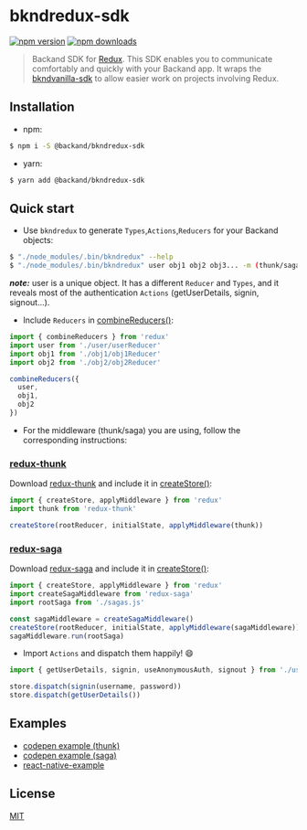 bkndredux-sdk
===
[![npm version](https://img.shields.io/npm/v/@backand/bkndredux-sdk.svg?style=flat-square)](https://www.npmjs.org/package/@backand/bkndredux-sdk)
[![npm downloads](https://img.shields.io/npm/dt/@backand/bkndredux-sdk.svg?style=flat-square)](http://npm-stat.com/charts.html?package=@backand/bkndredux-sdk)

>  Backand SDK for [Redux](http://redux.js.org/).
This SDK enables you to communicate comfortably and quickly with your Backand app.
It wraps the [bkndvanilla-sdk](https://github.com/backand/bkndvanilla-sdk) to allow easier work on projects involving Redux.


## Installation
- npm:
```bash
$ npm i -S @backand/bkndredux-sdk
```
- yarn:
```bash
$ yarn add @backand/bkndredux-sdk
```


## Quick start
- Use `bkndredux` to generate `Types`,`Actions`,`Reducers` for your Backand objects:
```bash
$ "./node_modules/.bin/bkndredux" --help
$ "./node_modules/.bin/bkndredux" user obj1 obj2 obj3... -m (thunk/saga)
```  
***note:*** user is a unique object. It has a different `Reducer` and `Types`, and it reveals most of the authentication `Actions` (getUserDetails, signin, signout...).
- Include `Reducers` in [combineReducers()](http://redux.js.org/docs/api/combineReducers.html):
```javascript
import { combineReducers } from 'redux'
import user from './user/userReducer'
import obj1 from './obj1/obj1Reducer'
import obj2 from './obj2/obj2Reducer'

combineReducers({
  user,
  obj1,
  obj2
})
```
- For the middleware (thunk/saga) you are using, follow the corresponding instructions:

### [redux-thunk](https://github.com/gaearon/redux-thunk)
Download [redux-thunk](https://github.com/gaearon/redux-thunk) and include it in [createStore()](http://redux.js.org/docs/api/createStore.html):
```javascript
import { createStore, applyMiddleware } from 'redux'
import thunk from 'redux-thunk'

createStore(rootReducer, initialState, applyMiddleware(thunk))
```
### [redux-saga](https://github.com/redux-saga/redux-saga)
Download [redux-saga](https://github.com/redux-saga/redux-saga) and include it in [createStore()](http://redux.js.org/docs/api/createStore.html):
```javascript
import { createStore, applyMiddleware } from 'redux'
import createSagaMiddleware from 'redux-saga'
import rootSaga from './sagas.js'

const sagaMiddleware = createSagaMiddleware()
createStore(rootReducer, initialState, applyMiddleware(sagaMiddleware))
sagaMiddleware.run(rootSaga)
```
- Import `Actions` and dispatch them happily! :smile:
```javascript
import { getUserDetails, signin, useAnonymousAuth, signout } from './user/userActions'

store.dispatch(signin(username, password))
store.dispatch(getUserDetails())
```


## Examples
- [codepen example (thunk)](http://codepen.io/backand/pen/VmRajE)
- [codepen example (saga)](http://codepen.io/backand/pen/pRgqyx)
- [react-native-example](https://github.com/backand/react-native-example/tree/sdk)


## License

  [MIT](LICENSE)
